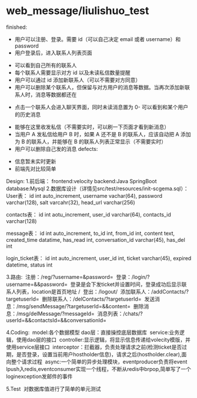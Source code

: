 # web_message/liulishuo_test
finished:
* 用户可以注册、登录。需要 id（可以自己决定 email 或者 username）和 password
* 用户登录后，进入联系人列表页面
- 可以看到自己所有的联系人
- 每个联系人需要显示对方 id 以及未读私信数量提醒
- 用户可以通过 id 添加新联系人（可以不需要对方同意）
- 用户可以删除某个联系人，但保留与对方用户的消息等数据。当再次添加新联系人时，消息等数据都还在
* 点击一个联系人会进入聊天界面，同时未读消息置为 0- 可以看到和某个用户的历史消息
- 能够在这里收发私信（不需要实时，可以刷一下页面才看到新消息）
- 当用户 A 发私信给用户 B 时，如果 A 还不是 B 的联系人，应该自动把 A 添加为 B 的联系人，并能够在 B 的联系人列表正常显示（不需要实时）
- 用户可以删除自己发的消息
defects:
* 信息暂未实时更新
* 前端先对比较简单

Design:
1.前后端：
  frontend:velocity  backend:Java SpringBoot
  database:Mysql
2.数据库设计（详情见src/test/resources/init-scgema.sql）：
  User表：
   id int auto_increment,
   username vachar(64),
   password varchar(128),
   salt varcahr(32),
   head_url varchar(256)

  contacts表：
   id int aotu_increment,
   user_id varchar(64),
   contacts_id varchar(128)

  message表：
   id int auto_increment,
   to_id int,
   from_id int,
   content text,
   created_time datatime,
   has_read int,
   conversation_id varchar(45),
   has_del int

  login_ticket表：
   id int auto_increment,
   user_id int,
   ticket varchar(45),
   expired datetime,
   status int

3.路由:
  注册：/reg/?username=&password=
  登录：/login/?username=&&password=  登录是会下发ticket并设置时间，登录成功后显示联系人列表，location是首页地址 /
  登出：/logout/
  添加联系人：/addContacts/?targetuserId=
  删除联系人：/delContacts/?targetuserId=
  发送消息：/msg/sendMessage/?targetuserId=&&content=
  删除消息：/msg/delMessage/?messageId=
  消息列表：/chats/?userId=&&contactsId=&&conversationId=
  
4.Coding:
  model:各个数据模型
  dao层：直接操控底层数据库
  service:业务逻辑，使用dao层的接口
  controller:显示逻辑，将显示信息传递给volecity模版，并使用service层接口
  interceptor：拦截器，负责处理请求之前(检测ticket是否过期，是否登录，设置当前用户hostholder信息)，请求之后(hostholder.clear),面向整个请求过程
  async:一个简单的异步处理模块，eventproducer负责将event lpush入redis,eventconsumer实现一个线程，不断从redis中brpop,简单写了一个loginexception发邮件的事件
  
5.Test
  对数据库值进行了简单的单元测试
  
 
 

